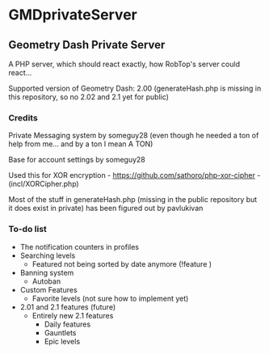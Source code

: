 # GMDprivateServer
## Geometry Dash Private Server
A PHP server, which should react exactly, how RobTop's server could react...

Supported version of Geometry Dash: 2.00 (generateHash.php is missing in this repository, so no 2.02 and 2.1 yet for public)

### Credits
Private Messaging system by someguy28 (even though he needed a ton of help from me... and by a ton I mean A TON)

Base for account settings by someguy28

Used this for XOR encryption - https://github.com/sathoro/php-xor-cipher - (incl/XORCipher.php)

Most of the stuff in generateHash.php (missing in the public repository but it does exist in private) has been figured out by pavlukivan

### To-do list
* The notification counters in profiles
* Searching levels
	* Featured not being sorted by date anymore (!feature <position>)
* Banning system
	* Autoban
* Custom Features 
	* Favorite levels (not sure how to implement yet)
* 2.01 and 2.1 features (future)
	* Entirely new 2.1 features
		* Daily features
		* Gauntlets
		* Epic levels